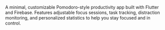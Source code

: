 A minimal, customizable Pomodoro-style productivity app built with Flutter and Firebase. Features adjustable focus sessions, task tracking, distraction monitoring, and personalized statistics to help you stay focused and in control.
